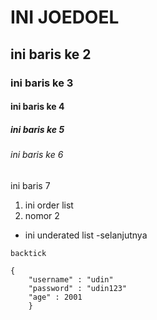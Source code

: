 # INI JOEDOEL
## ini baris ke 2
### ini baris ke 3
#### ini baris ke 4
##### ini baris ke 5
###### ini baris ke 6
ini baris 7

1. ini order list
2. nomor 2

- ini underated list
-selanjutnya

`backtick`
```
{
    "username" : "udin"
    "password" : "udin123"
    "age" : 2001
    }
```
